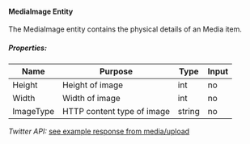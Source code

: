 #### MediaImage Entity

The MediaImage entity contains the physical details of an Media item.

##### Properties:

| Name | Purpose | Type | Input |
|------|---------|------|-------|
| Height | Height of image | int | no |
| Width | Width of image | int | no |
| ImageType | HTTP content type of image | string | no |

*Twitter API:* [see example response from media/upload](https://dev.twitter.com/rest/reference/post/media/upload)